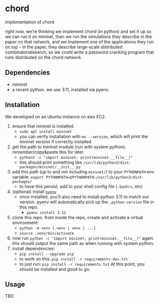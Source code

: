 # chord
implementation of chord

right now, we're thinking we implement chord (in python) and set it up so we 
can run it on mininet, then we run the simulations they describe in the paper 
on that network, and we implement one of the applications they run on top - in
the paper, they describe large-scale distributed combinatorialsearch, so we 
could write a password cracking program that runs distributed on the chord 
network.

## Dependencies
- mininet
- a recent python. we use 3.11, installed via pyenv.

## Installation
We developed on an ubuntu instance on aws EC2.
1. ensure that mininet is installed.
    - `sudo apt install mininet`
    - you can verify installation with `mn --version`, which will
      print the mininet version if correctly installed.
2. get the path to mininet module (run with system python).
remember/copy&paste this for later.
    - `python3 -c "import mininet; print(mininet.__file__)"`
    - this should print something like 
    `/usr/lib/python3/dist-packages/mininet/__init__.py`
3. add this path (up to and not including `mininet/`) to your `PYTHONPATH`
env variable:
    `export PYTHONPATH=$PYTHONPATH:/usr/lib/python3/dist-packages/`
    - to have this persist, add to your shell config file (`.bashrc`, etc)
4. (optional) install [`pyenv`](https://github.com/pyenv/pyenv)
    - once installed, you'll also need to install python 3.11 to
    match our version. pyenv will automatically pick up the `.python-version`
    file in this repo.
        - `pyenv install 3.11`
5. clone this repo. from inside the repo, create and activate a virtual
environment:
    - `python -m venv [.venv | venv | ...]`
    - `source .venv/bin/activate`
6. now run `python -c "import mininet; print(mininet.__file__)"` again.
this should output the same path as when running with system python.
7. install dependencies:
    - `pip install --upgrade pip`
    - to work on this: `pip install -r requirements-dev.txt`
    - to just run: `pip install -r requirements.txt`
At this point, you should be installed and good to go.

## Usage
TBD
